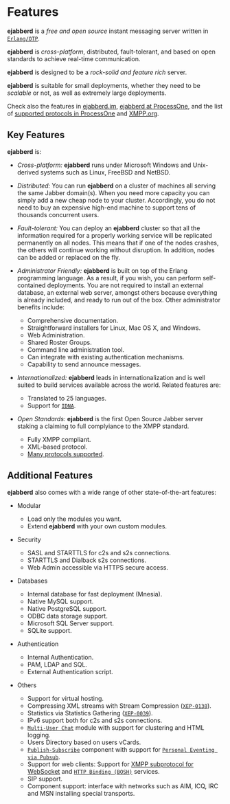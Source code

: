 # Features

**ejabberd** is a *free and open source* instant messaging server written in [`Erlang/OTP`][1].

**ejabberd** is *cross-platform*, distributed, fault-tolerant, and based on open standards to achieve real-time communication.

**ejabberd** is designed to be a *rock-solid and feature rich* [](def:XMPP) server.

**ejabberd** is suitable for small deployments, whether they need to be *scalable* or not, as well as extremely large deployments.

Check also the features in [ejabberd.im][im],
[ejabberd at ProcessOne][p1home], and the list of [supported protocols in ProcessOne][xeps]
and [XMPP.org][xmppej].

[im]: https://www.ejabberd.im/
[p1home]: https://www.process-one.net/ejabberd/
[xeps]: https://www.process-one.net/ejabberd-features/
[xmppej]: https://xmpp.org/software/servers/ejabberd/

## Key Features

**ejabberd** is:

- *Cross-platform:* **ejabberd** runs under Microsoft Windows and Unix-derived systems such as Linux, FreeBSD and NetBSD.

- *Distributed:* You can run **ejabberd** on a cluster of machines all serving the same Jabber domain(s). When you need more capacity you can simply add a new cheap node to your cluster. Accordingly, you do not need to buy an expensive high-end machine to support tens of thousands concurrent users.

- *Fault-tolerant:* You can deploy an **ejabberd** cluster so that all the information required for a properly working service will be replicated permanently on all nodes. This means that if one of the nodes crashes, the others will continue working without disruption. In addition, nodes can be added or replaced on the fly.

- *Administrator Friendly:* **ejabberd** is built on top of the Erlang programming language. As a result, if you wish, you can perform self-contained deployments. You are not required to install an external database, an external web server, amongst others because everything is already included, and ready to run out of the box. Other administrator benefits include:

	- Comprehensive documentation.
	- Straightforward installers for Linux, Mac OS X, and Windows.
	- Web Administration.
	- Shared Roster Groups.
	- Command line administration tool.
	- Can integrate with existing authentication mechanisms.
	- Capability to send announce messages.

- *Internationalized:* **ejabberd** leads in internationalization and is well suited to build services available across the world. Related features are:

 	- Translated to 25 languages.
 	- Support for [`IDNA`][2].

- *Open Standards:* **ejabberd** is the first Open Source Jabber server staking a claiming to full complyiance to the XMPP standard.

 	- Fully XMPP compliant.
 	- XML-based protocol.
 	- [Many protocols supported][3].

## Additional Features

**ejabberd** also comes with a wide range of other state-of-the-art features:

- Modular

 	- Load only the modules you want.
 	- Extend **ejabberd** with your own custom modules.

- Security

 	- SASL and STARTTLS for c2s and s2s connections.
 	- STARTTLS and Dialback s2s connections.
 	- Web Admin accessible via HTTPS secure access.

- Databases

 	- Internal database for fast deployment (Mnesia).
 	- Native MySQL support.
 	- Native PostgreSQL support.
 	- ODBC data storage support.
 	- Microsoft SQL Server support.
 	- SQLite support.

- Authentication

 	- Internal Authentication.
 	- PAM, LDAP and SQL.
 	- External Authentication script.

- Others

 	- Support for virtual hosting.
 	- Compressing XML streams with Stream Compression
  ([`XEP-0138`][4]).
 	- Statistics via Statistics Gathering
  ([`XEP-0039`][5]).
 	- IPv6 support both for c2s and s2s connections.
 	- [`Multi-User Chat`][6] module with support for clustering and HTML logging.
 	- Users Directory based on users vCards.
 	- [`Publish-Subscribe`][7] component with support for
  [`Personal Eventing via Pubsub`][8].
 	- Support for web clients: Support for [XMPP subprotocol for WebSocket][9] and [`HTTP Binding (BOSH)`][10] services.
 	- SIP support.
 	- Component support: interface with networks such as AIM, ICQ, IRC and MSN installing special transports.

[1]: https://www.erlang.org/
[2]: https://tools.ietf.org/html/rfc3490
[3]: https://www.ejabberd.im/protocols/
[4]: https://xmpp.org/extensions/xep-0138.html
[5]: https://xmpp.org/extensions/xep-0039.html
[6]: https://xmpp.org/extensions/xep-0045.html
[7]: https://xmpp.org/extensions/xep-0060.html
[8]: https://xmpp.org/extensions/xep-0163.html
[9]: https://tools.ietf.org/html/rfc7395
[10]: https://xmpp.org/extensions/xep-0206.html

